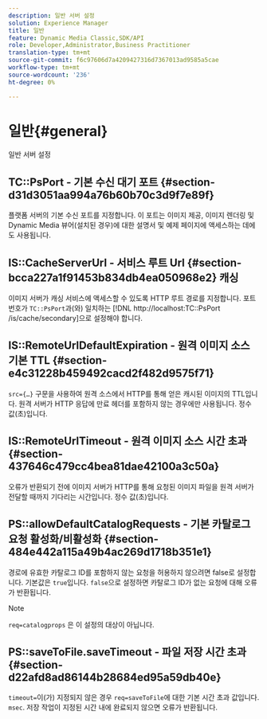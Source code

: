 ```yaml
---
description: 일반 서버 설정
solution: Experience Manager
title: 일반
feature: Dynamic Media Classic,SDK/API
role: Developer,Administrator,Business Practitioner
translation-type: tm+mt
source-git-commit: f6c97606d7a4209427316d7367013ad9585a5cae
workflow-type: tm+mt
source-wordcount: '236'
ht-degree: 0%

---
```



# 일반{#general}

일반 서버 설정

## TC::PsPort - 기본 수신 대기 포트 {#section-d31d3051aa994a76b60b70c3d9f7e89f}

플랫폼 서버의 기본 수신 포트를 지정합니다. 이 포트는 이미지 제공, 이미지 렌더링 및 Dynamic Media 뷰어(설치된 경우)에 대한 설명서 및 예제 페이지에 액세스하는 데에도 사용됩니다.

## IS::CacheServerUrl - 서비스 루트 Url {#section-bcca227a1f91453b834db4ea050968e2} 캐싱

이미지 서버가 캐싱 서비스에 액세스할 수 있도록 HTTP 루트 경로를 지정합니다. 포트 번호가 `TC::PsPort`과(와) 일치하는 [!DNL http://localhost:TC::PsPort /is/cache/secondary]으로 설정해야 합니다.

## IS::RemoteUrlDefaultExpiration - 원격 이미지 소스 기본 TTL {#section-e4c31228b459492cacd2f482d9575f71}

`src={…}` 구문을 사용하여 원격 소스에서 HTTP를 통해 얻은 캐시된 이미지의 TTL입니다. 원격 서버가 HTTP 응답에 만료 헤더를 포함하지 않는 경우에만 사용됩니다. 정수 값(초)입니다.

## IS::RemoteUrlTimeout - 원격 이미지 소스 시간 초과 {#section-437646c479cc4bea81dae42100a3c50a}

오류가 반환되기 전에 이미지 서버가 HTTP를 통해 요청된 이미지 파일을 원격 서버가 전달할 때까지 기다리는 시간입니다. 정수 값(초)입니다.

## PS::allowDefaultCatalogRequests - 기본 카탈로그 요청 활성화/비활성화 {#section-484e442a115a49b4ac269d1718b351e1}

경로에 유효한 카탈로그 ID를 포함하지 않는 요청을 허용하지 않으려면 false로 설정합니다. 기본값은 `true`입니다. `false`으로 설정하면 카탈로그 ID가 없는 요청에 대해 오류가 반환됩니다.

>[!NOTE]
>
>`req=catalogprops` 은 이 설정의 대상이 아닙니다.

## PS::saveToFile.saveTimeout - 파일 저장 시간 초과 {#section-d22afd8ad86144b28684ed95a59db40e}

`timeout=`이(가) 지정되지 않은 경우 `req=saveToFile`에 대한 기본 시간 초과 값입니다. `msec`. 저장 작업이 지정된 시간 내에 완료되지 않으면 오류가 반환됩니다.
